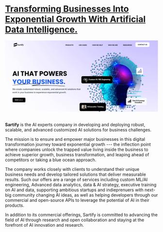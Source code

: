 # <a href="https://www.sartify.com/">Transforming Businesses Into Exponential Growth With Artificial Data Intelligence.</a>
<img src="https://raw.githubusercontent.com/SARTIFY/.github/main/sartifyscreenshot.png">
<br><br>

<b>Sartify</b> is the AI experts company in developing and deploying robust, scalable, and advanced customized AI solutions for business challenges.

The mission is to ensure and empower major businesses in this digital transformation journey toward exponential growth --- the inflection point where companies unlock the trapped value living inside the business to achieve superior growth, business transformation, and leaping ahead of competitors or taking a blue ocean approach.

The company works closely with clients to understand their unique business needs and develop tailored solutions that deliver measurable results. Such our offers are a range of services including custom ML/AI engineering, Advanced data analytics, data & AI strategy, executive training on AI and data, supporting ambitious startups and indieprenuers with next-big community changing AI ideas, as well as helping developers through our commercial and open-source APIs to leverage the potential of AI in their products. 

In addition to its commercial offerings, Sartify is committed to advancing the field of AI through research and open collaboration and staying at the forefront of AI innovation and research.

